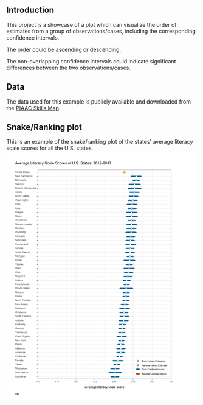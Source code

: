 

## Introduction 

This project is a showcase of a plot which can visualize the order of estimates from a group of observations/cases, including the corresponding confidence intervals. 

The order could be ascending or descending. 

The non-overlapping confidence intervals could indicate significant differences between the two observations/cases. 

## Data

The data used for this example is publicly available and downloaded from the [PIAAC Skills Map](https://nces.ed.gov/surveys/piaac/skillsmap/).

## Snake/Ranking plot 

This is an example of the snake/ranking plot of the states' average literacy scale scores for all the U.S. states.
![](PIAACplot.png)
